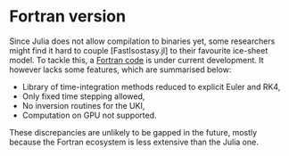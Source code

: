 # Fortran version

Since Julia does not allow compilation to binaries yet, some researchers might find it hard to couple [FastIsostasy.jl] to their favourite ice-sheet model. To tackle this, a [Fortran code](https://github.com/palma-ice/isostasy) is under current development. It however lacks some features, which are summarised below:
- Library of time-integration methods reduced to explicit Euler and RK4,
- Only fixed time stepping allowed,
- No inversion routines for the UKI,
- Computation on GPU not supported.

These discrepancies are unlikely to be gapped in the future, mostly because the Fortran ecosystem is less extensive than the Julia one.
